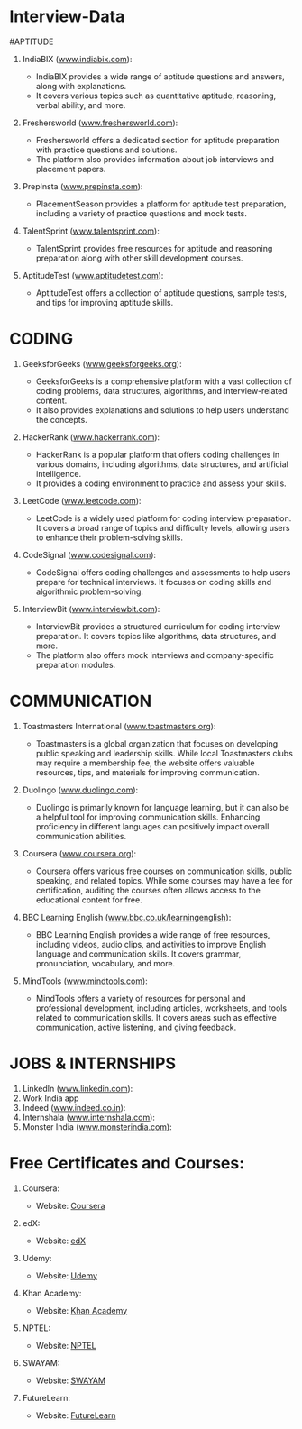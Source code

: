 # Interview-Data
 
#APTITUDE

1. IndiaBIX (www.indiabix.com):
   - IndiaBIX provides a wide range of aptitude questions and answers, along with explanations.
   - It covers various topics such as quantitative aptitude, reasoning, verbal ability, and more.

2. Freshersworld (www.freshersworld.com):
   - Freshersworld offers a dedicated section for aptitude preparation with practice questions and solutions.
   - The platform also provides information about job interviews and placement papers.

3. PrepInsta (www.prepinsta.com):
   - PlacementSeason provides a platform for aptitude test preparation, including a variety of practice questions and mock tests.

4. TalentSprint (www.talentsprint.com):
   - TalentSprint provides free resources for aptitude and reasoning preparation along with other skill development courses.

5. AptitudeTest (www.aptitudetest.com):
   - AptitudeTest offers a collection of aptitude questions, sample tests, and tips for improving aptitude skills.

# CODING

1. GeeksforGeeks (www.geeksforgeeks.org):
   - GeeksforGeeks is a comprehensive platform with a vast collection of coding problems, data structures, algorithms, and interview-related content.
   - It also provides explanations and solutions to help users understand the concepts.

2. HackerRank (www.hackerrank.com):
   - HackerRank is a popular platform that offers coding challenges in various domains, including algorithms, data structures, and artificial intelligence.
   - It provides a coding environment to practice and assess your skills.

3. LeetCode (www.leetcode.com):
   - LeetCode is a widely used platform for coding interview preparation. It covers a broad range of topics and difficulty levels, allowing users to enhance their problem-solving skills.

4. CodeSignal (www.codesignal.com):
   - CodeSignal offers coding challenges and assessments to help users prepare for technical interviews. It focuses on coding skills and algorithmic problem-solving.

5. InterviewBit (www.interviewbit.com):
   - InterviewBit provides a structured curriculum for coding interview preparation. It covers topics like algorithms, data structures, and more.
   - The platform also offers mock interviews and company-specific preparation modules.


# COMMUNICATION

1. Toastmasters International (www.toastmasters.org):
   - Toastmasters is a global organization that focuses on developing public speaking and leadership skills. While local Toastmasters clubs may require a membership fee, the website offers valuable resources, tips, and materials for improving communication.

2. Duolingo (www.duolingo.com):
   - Duolingo is primarily known for language learning, but it can also be a helpful tool for improving communication skills. Enhancing proficiency in different languages can positively impact overall communication abilities.

3. Coursera (www.coursera.org):
   - Coursera offers various free courses on communication skills, public speaking, and related topics. While some courses may have a fee for certification, auditing the courses often allows access to the educational content for free.

4. BBC Learning English (www.bbc.co.uk/learningenglish):
   - BBC Learning English provides a wide range of free resources, including videos, audio clips, and activities to improve English language and communication skills. It covers grammar, pronunciation, vocabulary, and more.

5. MindTools (www.mindtools.com):
   - MindTools offers a variety of resources for personal and professional development, including articles, worksheets, and tools related to communication skills. It covers areas such as effective communication, active listening, and giving feedback.

# JOBS & INTERNSHIPS

1. LinkedIn (www.linkedin.com):
2. Work India app
3. Indeed (www.indeed.co.in):
4. Internshala (www.internshala.com):
5. Monster India (www.monsterindia.com):

# Free Certificates and Courses:

1. Coursera:
   - Website: [Coursera](https://www.coursera.org/)

2. edX:
   - Website: [edX](https://www.edx.org/)

3. Udemy:
   - Website: [Udemy](https://www.udemy.com/)

4. Khan Academy:
   - Website: [Khan Academy](https://www.khanacademy.org/)

5. NPTEL:
   - Website: [NPTEL](https://nptel.ac.in/)

6. SWAYAM:
   - Website: [SWAYAM](https://swayam.gov.in/)

7. FutureLearn:
   - Website: [FutureLearn](https://www.futurelearn.com/)











